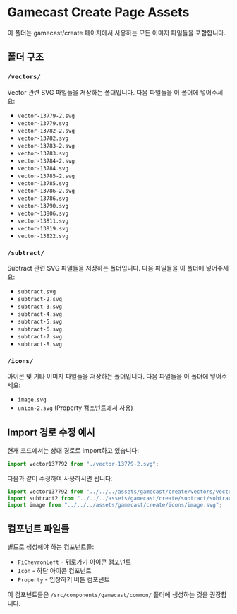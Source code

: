 # Gamecast Create Page Assets

이 폴더는 gamecast/create 페이지에서 사용하는 모든 이미지 파일들을 포함합니다.

## 폴더 구조

### `/vectors/`
Vector 관련 SVG 파일들을 저장하는 폴더입니다.
다음 파일들을 이 폴더에 넣어주세요:

- `vector-13779-2.svg`
- `vector-13779.svg`
- `vector-13782-2.svg`
- `vector-13782.svg`
- `vector-13783-2.svg`
- `vector-13783.svg`
- `vector-13784-2.svg`
- `vector-13784.svg`
- `vector-13785-2.svg`
- `vector-13785.svg`
- `vector-13786-2.svg`
- `vector-13786.svg`
- `vector-13790.svg`
- `vector-13806.svg`
- `vector-13811.svg`
- `vector-13819.svg`
- `vector-13822.svg`

### `/subtract/`
Subtract 관련 SVG 파일들을 저장하는 폴더입니다.
다음 파일들을 이 폴더에 넣어주세요:

- `subtract.svg`
- `subtract-2.svg`
- `subtract-3.svg`
- `subtract-4.svg`
- `subtract-5.svg`
- `subtract-6.svg`
- `subtract-7.svg`
- `subtract-8.svg`

### `/icons/`
아이콘 및 기타 이미지 파일들을 저장하는 폴더입니다.
다음 파일들을 이 폴더에 넣어주세요:

- `image.svg`
- `union-2.svg` (Property 컴포넌트에서 사용)

## Import 경로 수정 예시

현재 코드에서는 상대 경로로 import하고 있습니다:
```javascript
import vector137792 from "./vector-13779-2.svg";
```

다음과 같이 수정하여 사용하시면 됩니다:
```javascript
import vector137792 from "../../../assets/gamecast/create/vectors/vector-13779-2.svg";
import subtract2 from "../../../assets/gamecast/create/subtract/subtract-2.svg";
import image from "../../../assets/gamecast/create/icons/image.svg";
```

## 컴포넌트 파일들

별도로 생성해야 하는 컴포넌트들:
- `FiChevronLeft` - 뒤로가기 아이콘 컴포넌트
- `Icon` - 하단 아이콘 컴포넌트
- `Property` - 입장하기 버튼 컴포넌트

이 컴포넌트들은 `/src/components/gamecast/common/` 폴더에 생성하는 것을 권장합니다. 